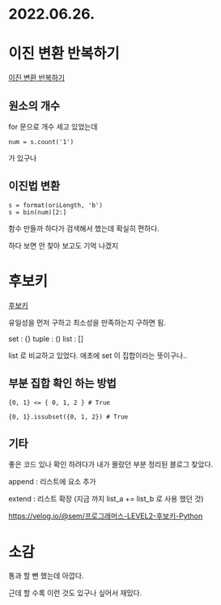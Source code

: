 # 2022.06.26.

# 이진 변환 반복하기

[이진 변환 반복하기](https://programmers.co.kr/learn/courses/30/lessons/70129)

## 원소의 개수

for 문으로 개수 세고 있었는데

```
num = s.count('1')
```

가 있구나

## 이진법 변환

```
s = format(oriLength, 'b')
s = bin(num)[2:]
```

함수 만들까 하다가 검색해서 했는데 확실히 편하다.

하다 보면 안 찾아 보고도 기억 나겠지

# 후보키

[후보키](https://programmers.co.kr/learn/courses/30/lessons/42890)

유일성을 먼저 구하고 최소성을 만족하는지 구하면 됨.

set : {}
tuple : ()
list : []

list 로 비교하고 있었다. 애초에 set 이 집합이라는 뜻이구나..

## 부분 집합 확인 하는 방법

```
{0, 1} <= { 0, 1, 2 } # True

{0, 1}.issubset({0, 1, 2}) # True
```

## 기타

좋은 코드 있나 확인 하려다가 내가 몰랐던 부분 정리된 블로그 찾았다.

append : 리스트에 요소 추가

extend : 리스트 확장 (지금 까지 list_a += list_b 로 사용 했던 것)

https://velog.io/@sem/프로그래머스-LEVEL2-후보키-Python

# 소감

통과 할 뻔 했는데 아깝다.

근데 할 수록 이런 것도 있구나 싶어서 재밌다.
